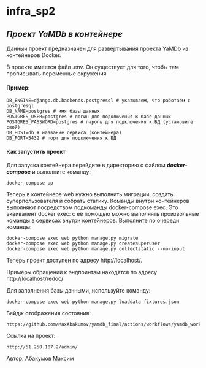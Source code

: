 # infra_sp2
## ***Проект YaMDb в контейнере***

Данный проект предназначен для развертывания проекта YaMDb из контейнеров Docker.

В проекте имеется файл .env. Он существует для того, чтобы там прописывать переменные окружения.
#### Пример:

```
DB_ENGINE=django.db.backends.postgresql # указываем, что работаем с postgresql
DB_NAME=postgres # имя базы данных
POSTGRES_USER=postgres # логин для подключения к базе данных
POSTGRES_PASSWORD=postgres # пароль для подключения к БД (установите свой)
DB_HOST=db # название сервиса (контейнера)
DB_PORT=5432 # порт для подключения к БД 
```

#### Как запустить проект
Для запуска контейнера перейдите в директорию с файлом ***docker-compose*** и выполните команду:

```
docker-compose up
```

Теперь в контейнере web нужно выполнить миграции, создать суперпользователя и собрать статику. Команды внутри контейнеров выполняют посредством подкоманды docker-compose exec. Это эквивалент docker exec: с её помощью можно выполнять произвольные команды в сервисах внутри контейнеров.
Выполните по очереди команды:

```
docker-compose exec web python manage.py migrate
docker-compose exec web python manage.py createsuperuser
docker-compose exec web python manage.py collectstatic --no-input 
```

Теперь проект доступен по адресу http://localhost/.

Примеры обращений к эндпоинтам находятся по адресу http://localhost/redoc/

Для заполнения базы данными, используйте команду:

```
docker-compose exec web python manage.py loaddata fixtures.json
```

Бейдж отображения состояния:

```
https://github.com/MaxAbakumov/yamdb_final/actions/workflows/yamdb_workflow.yml/badge.svg
```
Ссылка на проект:

```
http://51.250.107.2/admin/
```

Автор: Абакумов Максим